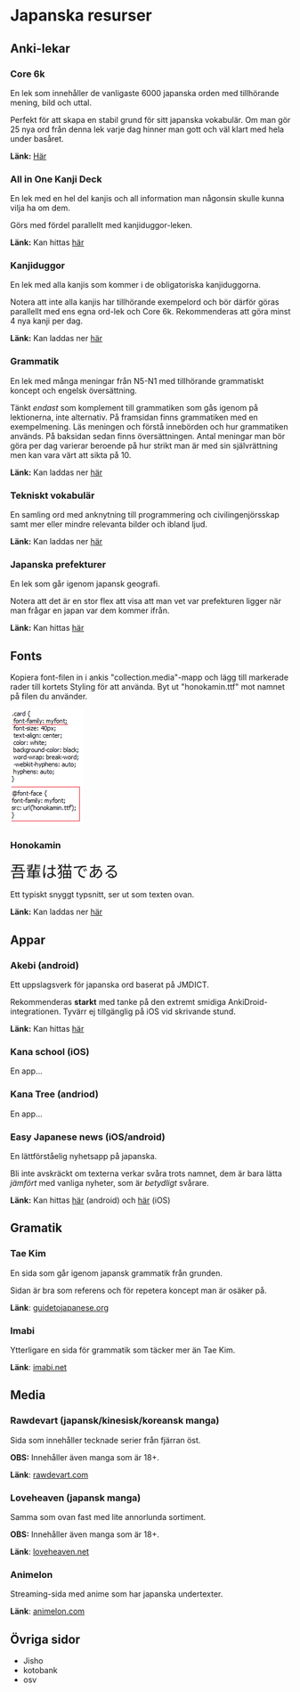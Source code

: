 # Japanska resurser

## Anki-lekar 

### Core 6k

En lek som innehåller de vanligaste 6000 japanska orden med tillhörande mening, bild och uttal. 

Perfekt för att skapa en stabil grund för sitt japanska vokabulär. Om man gör 25 nya ord från denna lek varje dag hinner man gott och väl klart med hela under basåret.

**Länk:** [Här](https://eastasian.studorg.liu.se/wp-content/uploads/2020/08/Core%202k_6k%20Asienkunskap_ver2.apkg)

### All in One Kanji Deck

En lek med en hel del kanjis och all information man någonsin skulle kunna vilja ha om dem. 

Görs med fördel parallellt med kanjiduggor-leken.

**Länk:** Kan hittas [här](https://ankiweb.net/shared/info/798002504) 

### Kanjiduggor

En lek med alla kanjis som kommer i de obligatoriska kanjiduggorna. 

Notera att inte alla kanjis har tillhörande exempelord och bör därför göras parallellt med ens egna ord-lek och Core 6k. Rekommenderas att göra minst 4 nya kanji per dag.

**Länk:** Kan laddas ner [här](https://mega.nz/file/7IYGRaYb#T1Ty4ysIFtP9mCJYG-WrhRhYOiEOmueRcISIucF1pOg)

### Grammatik

En lek med många meningar från N5-N1 med tillhörande grammatiskt koncept och engelsk översättning.

Tänkt *endast* som komplement till grammatiken som gås igenom på lektionerna, inte alternativ. På framsidan finns grammatiken med en exempelmening. Läs meningen och förstå innebörden och hur grammatiken används. På baksidan sedan finns översättningen. Antal meningar man bör göra per dag varierar beroende på hur strikt man är med sin självrättning men kan vara värt att sikta på 10.

**Länk:** Kan laddas ner [här](https://mega.nz/file/bFo3EQAD#uYLzn8YS9XAWEaHTkEZlyWHYORBIOEFkYcNqKruGyFg)

### Tekniskt vokabulär

En samling ord med anknytning till programmering och civilingenjörsskap samt mer eller mindre relevanta bilder och ibland ljud.

**Länk:** Kan laddas ner [här](https://mega.nz/file/SIwHgIrC#AI8UOM6Ras9a0TptWnvjEj6gUCrPVwRdt1wLVoy8BtY)

### Japanska prefekturer

En lek som går igenom japansk geografi.

Notera att det är en stor flex att visa att man vet var prefekturen ligger när man frågar en japan var dem kommer ifrån.

**Länk:** Kan hittas [här](https://ankiweb.net/shared/info/2639768625) 

## Fonts

Kopiera font-filen in i ankis "collection.media"-mapp och lägg till markerade rader till kortets Styling för att använda. Byt ut "honokamin.ttf" mot namnet på filen du använder.

![font-guide](images/font-screen.png)

### Honokamin

<span style="font-family:honoka; font-size:2em;">吾輩は猫である</span>

Ett typiskt snyggt typsnitt, ser ut som texten ovan. 


**Länk:** Kan laddas ner [här](https://mega.nz/file/PNwXlApJ#1bYbBQoq3hoX-PQ1JIQZXLpyD-QLhqmnlPCdPCRrg6Q)

## Appar

### Akebi (android)

Ett uppslagsverk för japanska ord baserat på JMDICT.

Rekommenderas **starkt** med tanke på den extremt smidiga AnkiDroid-integrationen. Tyvärr ej tillgänglig på iOS vid skrivande stund.

**Länk:** Kan hittas [här](https://play.google.com/store/apps/details?id=com.craxic.akebifree&hl=en_US)

### Kana school (iOS)

En app...

### Kana Tree (andriod)

En app...

### Easy Japanese news (iOS/android)

En lättförståelig nyhetsapp på japanska.

Bli inte avskräckt om texterna verkar svåra trots namnet, dem är bara lätta *jämfört* med vanliga nyheter, som är *betydligt* svårare.

**Länk:** Kan hittas [här](https://play.google.com/store/apps/details?id=com.aovill.language.e2l.ejn&hl=en_US) (android) och [här](https://apps.apple.com/us/app/easy-japanese-news-%E7%B0%A1%E5%8D%98%E3%81%AA%E6%97%A5%E6%9C%AC%E3%81%AE%E3%83%8B%E3%83%A5%E3%83%BC%E3%82%B9/id1107177166) (iOS)

## Gramatik

### Tae Kim

En sida som går igenom japansk grammatik från grunden.

Sidan är bra som referens och för repetera koncept man är osäker på.

**Länk**: [guidetojapanese.org](http://www.guidetojapanese.org/learn/)

### Imabi

Ytterligare en sida för grammatik som täcker mer än Tae Kim.

**Länk**: [imabi.net](https://www.imabi.net/tableofcontents.htm)

## Media

### Rawdevart (japansk/kinesisk/koreansk manga)

Sida som innehåller tecknade serier från fjärran öst.

**OBS:** Innehåller även manga som är 18+.

**Länk**: [rawdevart.com](https://rawdevart.com/)

### Loveheaven (japansk manga)

Samma som ovan fast med lite annorlunda sortiment.

**OBS:** Innehåller även manga som är 18+.

**Länk**: [loveheaven.net](https://loveheaven.net/)

### Animelon 

Streaming-sida med anime som har japanska undertexter.

**Länk**: [animelon.com](https://animelon.com)

## Övriga sidor

* Jisho
* kotobank
* osv